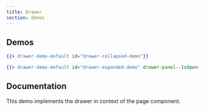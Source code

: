 ```yaml
---
title: Drawer
section: demos
---
```


## Demos
```hbs title=Collapsed isFullscreen
{{> drawer-demo-default id="drawer-collapsed-demo"}}
```

```hbs title=Expanded isFullscreen
{{> drawer-demo-default id="drawer-expanded-demo" drawer-panel--IsOpen="true"}}
```

## Documentation

This demo implements the drawer in context of the page component.
